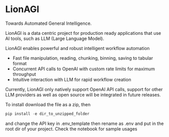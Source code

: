 # LionAGI 

Towards Automated General Intelligence. 



LionAGI is a data centric project for production ready applications that use AI tools, such as LLM (Large Language Model). 

LionAGI enables powerful and robust intelligent workflow automation

- Fast file manipulation, reading, chunking, binning, saving to tabular format
- Concurrent API calls to OpenAI with custom rate limits for maximum throughput
- Intuitive interaction with LLM for rapid workflow creation

Currently, LionAGI only natively support OpenAI API calls, support for other LLM providers as well as open source will be integrated in future releases.  

To install download the file as a zip, then
```python
pip install -e dir_to_unzipped_folder
```
and change the API key in .env_template then rename as .env and put in the root dir of your project. Check the notebook for sample usages
